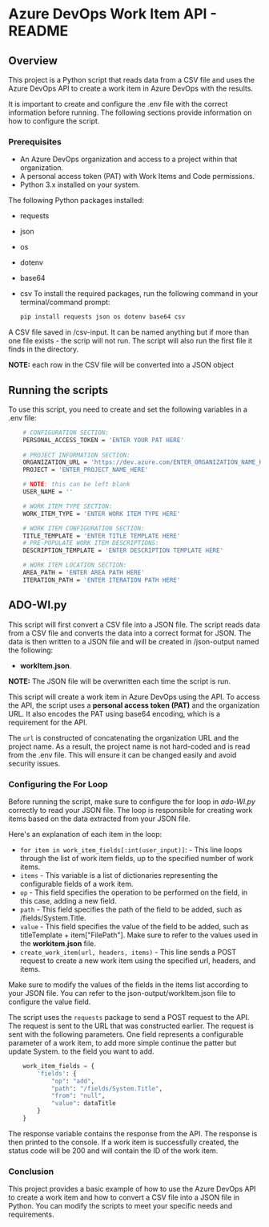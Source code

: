 # Azure DevOps Work Item API - README

## Overview

This project is a Python script that reads data from a CSV file and uses the Azure DevOps API to create a work item in Azure DevOps with the results.

It is important to create and configure the .env file with the correct information before running. The following sections provide information on how to configure the script.

### Prerequisites

- An Azure DevOps organization and access to a project within that organization.
- A personal access token (PAT) with Work Items and Code permissions.
- Python 3.x installed on your system.

The following Python packages installed:

- requests
- json
- os
- dotenv
- base64
- csv
To install the required packages, run the following command in your terminal/command prompt:

    ```bash
    pip install requests json os dotenv base64 csv
    ```

A CSV file saved in /csv-input. It can be named anything but if more than one file exists - the scrip will not run. The script will also run the first file it finds in the directory.

**NOTE:** each row in the CSV file will be converted into a JSON object

## Running the scripts

To use this script, you need to create and set the following variables in a .env file:

```bash
    # CONFIGURATION SECTION:
    PERSONAL_ACCESS_TOKEN = 'ENTER YOUR PAT HERE'
    
    # PROJECT INFORMATION SECTION:
    ORGANIZATION_URL = 'https://dev.azure.com/ENTER_ORGANIZATION_NAME_HERE'
    PROJECT = 'ENTER_PROJECT_NAME_HERE'

    # NOTE: this can be left blank
    USER_NAME = ''

    # WORK ITEM TYPE SECTION:
    WORK_ITEM_TYPE = 'ENTER WORK ITEM TYPE HERE'

    # WORK ITEM CONFIGURATION SECTION:
    TITLE_TEMPLATE = 'ENTER TITLE TEMPLATE HERE'
    # PRE-POPULATE WORK ITEM DESCRIPTIONS:
    DESCRIPTION_TEMPLATE = 'ENTER DESCRIPTION TEMPLATE HERE'

    # WORK ITEM LOCATION SECTION:
    AREA_PATH = 'ENTER AREA PATH HERE'
    ITERATION_PATH = 'ENTER ITERATION PATH HERE'
```

## **ADO-WI.py**

This script will first convert a CSV file into a JSON file. The script reads data from a CSV file and converts the data into a correct format for JSON. The data is then written to a JSON file and will be created in /json-output named the following:

- **workItem.json**.

**NOTE:** The JSON file will be overwritten each time the script is run.

This script will create a work item in Azure DevOps using the API. To access the API, the script uses a **personal access token (PAT)** and the organization URL. It also encodes the PAT using base64 encoding, which is a requirement for the API.

The `url` is constructed of concatenating the organization URL and the project name. As a result, the project name is not hard-coded and is read from the .env file. This will ensure it can be changed easily and avoid security issues.

### Configuring the For Loop

Before running the script, make sure to configure the for loop in *ado-WI.py* correctly to read your JSON file. The loop is responsible for creating work items based on the data extracted from your JSON file.

Here's an explanation of each item in the loop:

- `for item in work_item_fields[:int(user_input)]`: - This line loops through the list of work item fields, up to the specified number of work items.
- `items` - This variable is a list of dictionaries representing the configurable fields of a work item.
- `op` - This field specifies the operation to be performed on the field, in this case, adding a new field.
- `path` - This field specifies the path of the field to be added, such as /fields/System.Title.
- `value` - This field specifies the value of the field to be added, such as titleTemplate + item["FilePath"]. Make sure to refer to the values used in the **workitem.json** file.
- `create_work_item(url, headers, items)` - This line sends a POST request to create a new work item using the specified url, headers, and items.

Make sure to modify the values of the fields in the items list according to your JSON file. You can refer to the json-output/workItem.json file to configure the value field.

The script uses the `requests` package to send a POST request to the API. The request is sent to the URL that was constructed earlier. The request is sent with the following parameters. One field represents a configurable parameter of a work item, to add more simple continue the patter but update System. to the field you want to add.

```python
    work_item_fields = {
        'fields': {
            "op": "add",
            "path": "/fields/System.Title",
            "from": "null",
            "value": dataTitle
        }
    }
```

The response variable contains the response from the API. The response is then printed to the console. If a work item is successfully created, the status code will be 200 and will contain the ID of the work item.

### Conclusion

This project provides a basic example of how to use the Azure DevOps API to create a work item and how to convert a CSV file into a JSON file in Python. You can modify the scripts to meet your specific needs and requirements.
